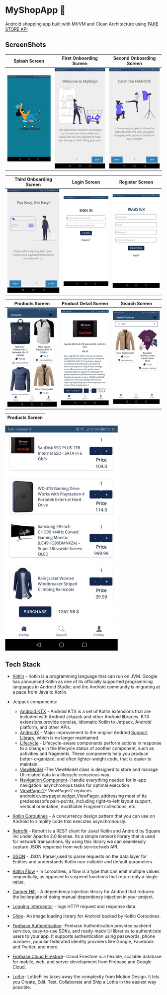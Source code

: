 
# MyShopApp 🛒
Android shopping app built with MVVM and Clean Architecture using [FAKE STORE API](https://fakestoreapi.com/)


## ScreenShots

Splash Screen             | First Onboarding Screen     | Second Onboarding Screen
:-------------------------:|:-------------------------:|:-------------------------:
<img src="screenshots/SS1.jpg"/>            |  <img src="screenshots/SS2.jpg"/>  | <img src="screenshots/SS3.jpg"/>  |

Third Onboarding Screen            | Login Screen               | Register Screen
:-------------------------:|:-------------------------:|:-------------------------:
<img src="screenshots/SS4.jpg"/>           |  <img src="screenshots/SS5.jpg"/>              | <img src="screenshots/SS6.jpg"/>  |

Products Screen            | Product Detail Screen               | Search Screen
:-------------------------:|:-------------------------:|:-------------------------:
<img src="screenshots/SS7.jpg"/>           |  <img src="screenshots/SS8.jpg"/>              | <img src="screenshots/SS9.jpg"/>  |

Products Screen            |
:-------------------------:|
<img src="screenshots/SS10.jpg"/> 


## Tech Stack
- [Kotlin](https://developer.android.com/kotlin) - Kotlin is a programming language that can run on JVM. Google has announced Kotlin as one of its officially supported programming languages in Android Studio; and the Android community is migrating at a pace from Java to Kotlin.
- Jetpack components:
    - [Android KTX](https://developer.android.com/kotlin/ktx.html) - Android KTX is a set of Kotlin extensions that are included with Android Jetpack and other Android libraries. KTX extensions provide concise, idiomatic Kotlin to Jetpack, Android platform, and other APIs.
    - [AndroidX](https://developer.android.com/jetpack/androidx) - Major improvement to the original Android [Support Library](https://developer.android.com/topic/libraries/support-library/index), which is no longer maintained.
    - [Lifecycle](https://developer.android.com/topic/libraries/architecture/lifecycle) - Lifecycle-aware components perform actions in response to a change in the lifecycle status of another component, such as activities and fragments. These components help you produce better-organized, and often lighter-weight code, that is easier to maintain.
    - [ViewModel](https://developer.android.com/topic/libraries/architecture/viewmodel) -The ViewModel class is designed to store and manage UI-related data in a lifecycle conscious way.
	- [Navigation Component](https://developer.android.com/guide/navigation/navigation-getting-started)- Handle everything needed for in-app navigation. asynchronous tasks for optimal execution.
	- [ViewPager2](https://developer.android.com/jetpack/androidx/releases/viewpager2)- ViewPager2 replaces androidx.viewpager.widget.ViewPager, addressing most of its predecessor’s pain-points, including right-to-left layout support, vertical orientation, modifiable Fragment collections, etc.



- [Kotlin Coroutines](https://developer.android.com/kotlin/coroutines) - A concurrency design pattern that you can use on Android to simplify code that executes asynchronously.
- [Retrofit](https://square.github.io/retrofit) -  Retrofit is a REST client for Java/ Kotlin and Android by Square inc under Apache 2.0 license. Its a simple network library that is used for network transactions. By using this library we can seamlessly capture JSON response from web service/web API.
- [GSON](https://github.com/square/gson) - JSON Parser,used to parse requests on the data layer for Entities and understands Kotlin non-nullable and default parameters.
- [Kotlin Flow](https://developer.android.com/kotlin/flow) - In coroutines, a flow is a type that can emit multiple values sequentially, as opposed to suspend functions that return only a single value.
- [Dagger Hilt](https://developer.android.com/training/dependency-injection/hilt-android) - A dependency injection library for Android that reduces the boilerplate of doing manual dependency injection in your project.
- [Logging Interceptor](https://github.com/square/okhttp/blob/master/okhttp-logging-interceptor/README.md) -  logs HTTP request and response data.
- [Glide](https://github.com/bumptech/glide)- An image loading library for Android backed by Kotlin Coroutines.
- [Firebase Authentication](https://firebase.google.com/docs/auth)- Firebase Authentication provides backend services, easy-to-use SDKs, and ready-made UI libraries to authenticate users to your app. It supports authentication using passwords, phone numbers, popular federated identity providers like Google, Facebook and Twitter, and more.
- [Firebase Cloud Firestore](https://firebase.google.com/docs/firestore)- Cloud Firestore is a flexible, scalable database for mobile, web, and server development from Firebase and Google Cloud. 
- [Lottie](https://lottiefiles.com/)- LottieFiles takes away the complexity from Motion Design. It lets you Create, Edit, Test, Collaborate and Ship a Lottie in the easiest way possible.


